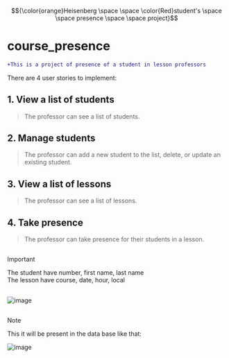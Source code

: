 $${\color{orange}Heisenberg \space \space \color{Red}student's \space \space presence \space \space project}$$

# course_presence

```diff
+This is a project of presence of a student in lesson professors 
```
There are 4 user stories to implement:

## 1. **View a list of students**  
>   The professor can see a list of students.

## 2. **Manage students**  
>   The professor can add a new student to the list, delete, or update an existing student.

## 3. **View a list of lessons**  
>   The professor can see a list of lessons.

## 4. **Take presence**  
>   The professor can take presence for their students in a lesson.
##
> [!IMPORTANT]
> The student have number, first name, last name  
> The lesson have course, date, hour, local  
##
![image](https://github.com/user-attachments/assets/164714db-c670-4fbe-8cab-1519c8d35141)  
##
> [!NOTE]
> This it will be present in the data base like that:

![image](https://github.com/user-attachments/assets/b10b0de3-6677-4146-b236-6fa388f738eb)





